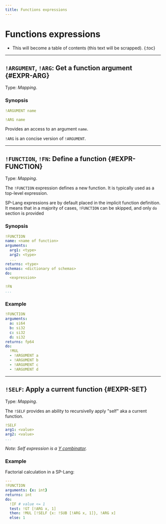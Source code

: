 ```yaml
---
title: Functions expressions
---
```


# Functions expressions

* This will become a table of contents (this text will be scrapped).
{:toc}


--- 

## `!ARGUMENT`, `!ARG`: Get a function argument  {#EXPR-ARG}

Type: _Mapping_.

### Synopsis

```yaml
!ARGUMENT name
```

```yaml
!ARG name
```

Provides an access to an argument `name`.

`!ARG` is an concise version of `!ARGUMENT`.


--- 

## `!FUNCTION`, `!FN`: Define a function {#EXPR-FUNCTION}


Type: _Mapping_.


The `!FUNCTION` expression defines a new function.
It is typically used as a top-level expression.

SP-Lang expressions are by default placed in the implicit function definition.
It means that in a majority of cases, `!FUNCTION` can be skipped, and only `do` section is provided

### Synopsis

```yaml
!FUNCTION
name: <name of function>
arguments:
  arg1: <type>
  arg2: <type>
  ...
returns: <type>
schemas: <dictionary of schemas>
do:
  <expression>
```

```yaml
!FN
...
```


### Example

```yaml
!FUNCTION
arguments:
  a: si64
  b: si32
  c: si32
  d: si32
returns: fp64
do:
  !MUL
  - !ARGUMENT a
  - !ARGUMENT b
  - !ARGUMENT c
  - !ARGUMENT d
```


--- 

## `!SELF`: Apply a current function  {#EXPR-SET}

Type: _Mapping_.

The `!SELF` provides an ability to recursivelly apply "self" aka a current function.

```yaml
!SELF
arg1: <value>
arg2: <value>
...
```

_Note: Self expression is a [Y combinator](https://en.wikipedia.org/wiki/Fixed-point_combinator#Y_combinator)._


### Example

Factorial calculation in a SP-Lang:

```yaml
---
!FUNCTION
arguments: {x: int}
returns: int
do:
  !IF # value <= 1
  test: !GT [!ARG x, 1]
  then: !MUL [!SELF {x: !SUB [!ARG x, 1]}, !ARG x]
  else: 1
```
